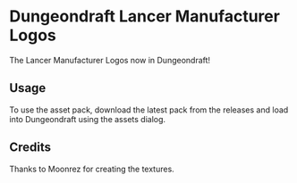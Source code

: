 # Dungeondraft Lancer Manufacturer Logos

The Lancer Manufacturer Logos now in Dungeondraft!

## Usage

To use the asset pack, download the latest pack from the releases and load into Dungeondraft using the assets dialog.

## Credits

Thanks to Moonrez for creating the textures.


